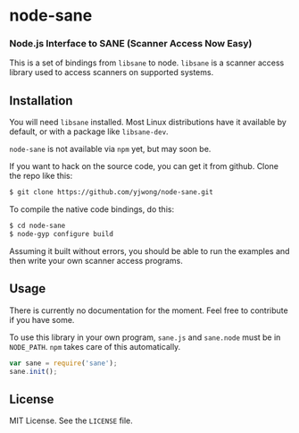node-sane
=========
### Node.js Interface to SANE (Scanner Access Now Easy)

This is a set of bindings from `libsane` to node. `libsane` is a scanner access
library used to access scanners on supported systems.

Installation
------------

You will need `libsane` installed. Most Linux distributions have it available
by default, or with a package like `libsane-dev`.

`node-sane` is not available via `npm` yet, but may soon be.

If you want to hack on the source code, you can get it from github. Clone the
repo like this:

``` bash
$ git clone https://github.com/yjwong/node-sane.git
```

To compile the native code bindings, do this:

``` bash
$ cd node-sane
$ node-gyp configure build
```

Assuming it built without errors, you should be able to run the examples and
then write your own scanner access programs.

Usage
-----

There is currently no documentation for the moment. Feel free to contribute
if you have some.

To use this library in your own program, `sane.js` and `sane.node` must
be in `NODE_PATH`. `npm` takes care of this automatically.

``` js
var sane = require('sane');
sane.init();
```

License
-------

MIT License. See the `LICENSE` file.

